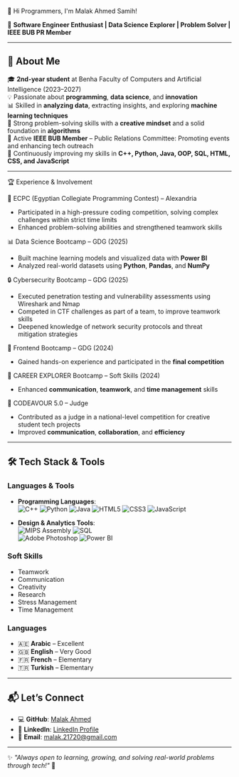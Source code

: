  👋 Hi Programmers, I'm Malak Ahmed Samih!

🚀 **Software Engineer Enthusiast | Data Science Explorer | Problem Solver | IEEE BUB PR Member**

---

## 🌟 About Me
🎓 **2nd-year student** at Benha Faculty of Computers and Artificial Intelligence (2023–2027)  
💡 Passionate about **programming**, **data science**, and **innovation**  
📊 Skilled in **analyzing data**, extracting insights, and exploring **machine learning techniques**  
🧠 Strong problem-solving skills with a **creative mindset** and a solid foundation in **algorithms**  
🤝 Active **IEEE BUB Member** – Public Relations Committee: Promoting events and enhancing tech outreach  
🌱 Continuously improving my skills in **C++, Python, Java, OOP, SQL, HTML, CSS, and JavaScript**

---

🏆 Experience & Involvement

🎯 ECPC (Egyptian Collegiate Programming Contest)  – Alexandria
  - Participated in a high-pressure coding competition, solving complex challenges within strict time limits
  - Enhanced problem-solving abilities and strengthened teamwork skills

📊 Data Science Bootcamp – GDG (2025)
  - Built machine learning models and visualized data with **Power BI**
  - Analyzed real-world datasets using **Python**, **Pandas**, and **NumPy**
 
🔒 Cybersecurity Bootcamp – GDG (2025)
  - Executed penetration testing and vulnerability assessments using Wireshark and Nmap
  - Competed in CTF challenges as part of a team, to improve teamwork skills
  - Deepened knowledge of network security protocols and threat mitigation strategies

💼 Frontend Bootcamp – GDG (2024)
  - Gained hands-on experience and participated in the **final competition**

🧠 CAREER EXPLORER Bootcamp – Soft Skills (2024)
  - Enhanced **communication**, **teamwork**, and **time management** skills

🧪 CODEAVOUR 5.0 – Judge
  - Contributed as a judge in a national-level competition for creative student tech projects
  - Improved **communication**, **collaboration**, and **efficiency**

---

## 🛠️ Tech Stack & Tools
### **Languages & Tools**
- **Programming Languages**:  
  ![C++](https://img.shields.io/badge/C++-00599C?style=flat&logo=cplusplus&logoColor=white)
  ![Python](https://img.shields.io/badge/Python-3776AB?style=flat&logo=python&logoColor=white)
  ![Java](https://img.shields.io/badge/Java-007396?style=flat&logo=java&logoColor=white)
  ![HTML5](https://img.shields.io/badge/HTML5-E34F26?style=flat&logo=html5&logoColor=white)
  ![CSS3](https://img.shields.io/badge/CSS3-1572B6?style=flat&logo=css3&logoColor=white)
  ![JavaScript](https://img.shields.io/badge/JavaScript-F7DF1E?style=flat&logo=javascript&logoColor=black)  

- **Design & Analytics Tools**:  
  ![MIPS Assembly](https://img.shields.io/badge/MIPS%20Assembly-008080?style=flat)
  ![SQL](https://img.shields.io/badge/SQL-4479A1?style=flat&logo=postgresql&logoColor=white)  
  ![Adobe Photoshop](https://img.shields.io/badge/Adobe%20Photoshop-31A8FF?style=flat&logo=adobephotoshop&logoColor=white)
  ![Power BI](https://img.shields.io/badge/Power%20BI-F2C811?style=flat&logo=powerbi&logoColor=black)

### **Soft Skills**
- Teamwork  
- Communication  
- Creativity  
- Research  
- Stress Management  
- Time Management  

### **Languages**
- 🇦🇪 **Arabic** – Excellent  
- 🇬🇧 **English** – Very Good  
- 🇫🇷 **French** – Elementary  
- 🇹🇷 **Turkish** – Elementary  

---

## 📬 Let’s Connect
- 💻 **GitHub**: [Malak Ahmed](https://github.com/Malak-A7med)  
- 🔗 **LinkedIn**: [LinkedIn Profile](#)  
- 📧 **Email**: [malak.21720@gmail.com](mailto:malak.21720@gmail.com)

---

✨ _"Always open to learning, growing, and solving real-world problems through tech!"_ 🚀


